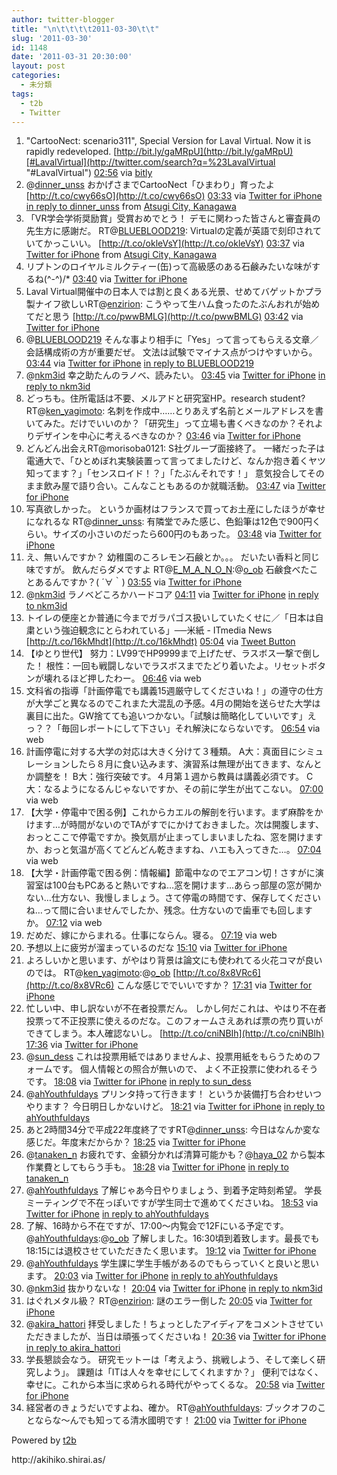 ```yaml
---
author: twitter-blogger
title: "\n\t\t\t\t2011-03-30\t\t"
slug: '2011-03-30'
id: 1148
date: '2011-03-31 20:30:00'
layout: post
categories:
  - 未分類
tags:
  - t2b
  - Twitter
---
```


<div xmlns:georss="http://www.georss.org/georss">

1.  <span><span>"CartooNect: scenario311", Special Version for Laval Virtual. Now it is rapidly redeveloped. [http://bit.ly/gaMRpU](http://bit.ly/gaMRpU)[#LavalVirtual](http://twitter.com/search?q=%23LavalVirtual "#LavalVirtual")</span> <span>[<span>02:56</span>](http://twitter.com/o_ob/status/53093366786826240) <span>via [bitly](http://bit.ly)</span></span></span>
2.  <span><span>@[dinner_unss](http://twitter.com/dinner_unss "dinner_unss") おかげさまでCartooNect「ひまわり」育ったよ [http://t.co/cwy66sO](http://t.co/cwy66sO)</span> <span>[<span>03:33</span>](http://twitter.com/o_ob/status/53102460457328640) <span>via [Twitter for iPhone](http://twitter.com/)</span> [in reply to dinner_unss](http://twitter.com/dinner_unss/status/53043823470841856) from [Atsugi City, Kanagawa<span></span>](http://maps.google.com/maps?q=35.48628876,139.34185335)</span></span>
3.  <span><span>「VR学会学術奨励賞」受賞おめでとう！ デモに関わった皆さんと審査員の先生方に感謝だ。 RT@[BLUEBLOOD219](http://twitter.com/BLUEBLOOD219 "BLUEBLOOD219"): Virtualの定義が英語で刻印されていてかっこいい。 [http://t.co/okleVsY](http://t.co/okleVsY)</span> <span>[<span>03:37</span>](http://twitter.com/o_ob/status/53103570458906624) <span>via [Twitter for iPhone](http://twitter.com/)</span> from [Atsugi City, Kanagawa<span></span>](http://maps.google.com/maps?q=35.48782572,139.34401718)</span></span>
4.  <span><span>リプトンのロイヤルミルクティー(缶)って高級感のある石鹸みたいな味がするね(^-^)/*</span> <span>[<span>03:40</span>](http://twitter.com/o_ob/status/53104337257377792) <span>via [Twitter for iPhone](http://twitter.com/)</span></span></span>
5.  <span><span>Laval Virtual開催中の日本人では割と良くある光景、せめてバゲットかプラ製ナイフ欲しいRT@[enzirion](http://twitter.com/enzirion "enzirion"): こうやって生ハム食ったのたぶんおれが始めてだと思う [http://t.co/pwwBMLG](http://t.co/pwwBMLG)</span> <span>[<span>03:42</span>](http://twitter.com/o_ob/status/53104867438370816) <span>via [Twitter for iPhone](http://twitter.com/)</span></span></span>
6.  <span><span>@[BLUEBLOOD219](http://twitter.com/BLUEBLOOD219 "BLUEBLOOD219") そんな事より相手に「Yes」って言ってもらえる文章／会話構成術の方が重要だぜ。 文法は試験でマイナス点がつけやすいから。</span> <span>[<span>03:44</span>](http://twitter.com/o_ob/status/53105310805671936) <span>via [Twitter for iPhone](http://twitter.com/)</span> [in reply to BLUEBLOOD219](http://twitter.com/BLUEBLOOD219/status/53086746921021441)</span></span>
7.  <span><span>@[nkm3id](http://twitter.com/nkm3id "nkm3id") 幸之助たんのラノベ、読みたい。</span> <span>[<span>03:45</span>](http://twitter.com/o_ob/status/53105472655466496) <span>via [Twitter for iPhone](http://twitter.com/)</span> [in reply to nkm3id](http://twitter.com/nkm3id/status/53076721989206016)</span></span>
8.  <span><span>どっちも。住所電話は不要、メルアドと研究室HP。research student? RT@[ken_yagimoto](http://twitter.com/ken_yagimoto "ken_yagimoto"): 名刺を作成中……とりあえず名前とメールアドレスを書いてみた。だけでいいのか？「研究生」って立場も書くべきなのか？それよりデザインを中心に考えるべきなのか？</span> <span>[<span>03:46</span>](http://twitter.com/o_ob/status/53105852462276609) <span>via [Twitter for iPhone](http://twitter.com/)</span></span></span>
9.  <span><span>どんどん出会えRT@morisoba0121: S社グループ面接終了。 一緒だった子は電通大で、「ひとめぼれ実験装置って言ってましたけど、なんか抱き着くヤツ知ってます？」「センスロイド！？」「たぶんそれです！」 意気投合してそのまま飲み屋で語り合い。こんなこともあるのか就職活動。</span> <span>[<span>03:47</span>](http://twitter.com/o_ob/status/53105974319398912) <span>via [Twitter for iPhone](http://twitter.com/)</span></span></span>
10.  <span><span>写真欲しかった。 というか画材はフランスで買ってお土産にしたほうが幸せになれるな RT@[dinner_unss](http://twitter.com/dinner_unss "dinner_unss"): 有隣堂でみた感じ、色鉛筆は12色で900円くらい。サイズの小さいのだったら600円のもあった。</span> <span>[<span>03:48</span>](http://twitter.com/o_ob/status/53106407561637889) <span>via [Twitter for iPhone](http://twitter.com/)</span></span></span>
11.  <span><span>え、無いんですか？ 幼稚園のころレモン石鹸とか。。。 だいたい香料と同じ味ですが。 飲んだらダメですよ RT@[E_M_A_N_O_N](http://twitter.com/E_M_A_N_O_N "E_M_A_N_O_N"):@[o_ob](http://twitter.com/o_ob "o_ob") 石鹸食べたことあるんですか？( ´∀｀)</span> <span>[<span>03:55</span>](http://twitter.com/o_ob/status/53108024591663105) <span>via [Twitter for iPhone](http://twitter.com/)</span></span></span>
12.  <span><span>@[nkm3id](http://twitter.com/nkm3id "nkm3id") ラノベどころかハードコア</span> <span>[<span>04:11</span>](http://twitter.com/o_ob/status/53112212184776704) <span>via [Twitter for iPhone](http://twitter.com/)</span> [in reply to nkm3id](http://twitter.com/nkm3id/status/53111547064619008)</span></span>
13.  <span><span>トイレの便座とか普通に今までガラパゴス扱いしていたくせに／「日本は自粛という強迫観念にとらわれている」──米紙 - ITmedia News [http://t.co/16kMhdt](http://t.co/16kMhdt)</span> <span>[<span>05:04</span>](http://twitter.com/o_ob/status/53125578823438336) <span>via [Tweet Button](http://twitter.com/tweetbutton)</span></span></span>
14.  <span><span>【ゆとり世代】 努力：LV99でHP9999まで上げたぜ、ラスボス一撃で倒した！ 根性：一回も戦闘しないでラスボスまでたどり着いたよ。リセットボタンが壊れるほど押したわー。</span> <span>[<span>06:46</span>](http://twitter.com/o_ob/status/53151059576766464) <span>via web</span></span></span>
15.  <span><span>文科省の指導「計画停電でも講義15週厳守してくださいね！」の遵守の仕方が大学ごと異なるのでこれまた大混乱の予感。4月の開始を送らせた大学は裏目に出た。GW捨てても追いつかない。「試験は簡略化していいです」えっ？？「毎回レポートにして下さい」それ解決にならないです。</span> <span>[<span>06:54</span>](http://twitter.com/o_ob/status/53153030182408192) <span>via web</span></span></span>
16.  <span><span>計画停電に対する大学の対応は大きく分けて３種類。 A大：真面目にシミュレーションしたら８月に食い込みます、演習系は無理が出てきます、なんとか調整を！ B大：強行突破です。４月第１週から教員は講義必須です。 C大：なるようになるんじゃないですか、その前に学生が出てこない。</span> <span>[<span>07:00</span>](http://twitter.com/o_ob/status/53154732843347968) <span>via web</span></span></span>
17.  <span><span>【大学・停電中で困る例】これからカエルの解剖を行います。まず麻酔をかけます…が時間がないのでTAがすでにかけておきました。次は開腹します、おっとここで停電ですか。換気扇が止まってしまいましたね、窓を開けますか、おっと気温が高くてどんどん乾きますね、ハエも入ってきた…。</span> <span>[<span>07:04</span>](http://twitter.com/o_ob/status/53155590024855552) <span>via web</span></span></span>
18.  <span><span>【大学・計画停電で困る例：情報編】節電中なのでエアコン切！さすがに演習室は100台もPCあると熱いですね…窓を開けます…あらっ部屋の窓が開かない…仕方ない、我慢しましょう。さて停電の時間です、保存してくださいね…って間に合いませんでしたか、残念。仕方ないので歯車でも回しますか。</span> <span>[<span>07:12</span>](http://twitter.com/o_ob/status/53157604242882561) <span>via web</span></span></span>
19.  <span><span>だめだ、嫁にからまれる。仕事にならん。寝る。</span> <span>[<span>07:19</span>](http://twitter.com/o_ob/status/53159490480119808) <span>via web</span></span></span>
20.  <span><span>予想以上に疲労が溜まっているのだな</span> <span>[<span>15:10</span>](http://twitter.com/o_ob/status/53278072551653376) <span>via [Twitter for iPhone](http://twitter.com/)</span></span></span>
21.  <span><span>よろしいかと思います、がやはり背景は論文にも使われてる火花コマが良いのでは。 RT@[ken_yagimoto](http://twitter.com/ken_yagimoto "ken_yagimoto"):@[o_ob](http://twitter.com/o_ob "o_ob") [http://t.co/8x8VRc6](http://t.co/8x8VRc6) こんな感じででいいですか？</span> <span>[<span>17:31</span>](http://twitter.com/o_ob/status/53313425929011200) <span>via [Twitter for iPhone](http://twitter.com/)</span></span></span>
22.  <span><span>忙しい中、申し訳ないが不在者投票だん。 しかし何だこれは、やはり不在者投票って不正投票に使えるのだな。このフォームさえあれば票の売り買いができてしまう。本人確認ないし。 [http://t.co/cniNBIh](http://t.co/cniNBIh)</span> <span>[<span>17:36</span>](http://twitter.com/o_ob/status/53314617035849728) <span>via [Twitter for iPhone](http://twitter.com/)</span></span></span>
23.  <span><span>@[sun_dess](http://twitter.com/sun_dess "sun_dess") これは投票用紙ではありませんよ、投票用紙をもらうためのフォームです。 個人情報との照合が無いので、 よく不正投票に使われるそうです。</span> <span>[<span>18:08</span>](http://twitter.com/o_ob/status/53322736801558528) <span>via [Twitter for iPhone](http://twitter.com/)</span> [in reply to sun_dess](http://twitter.com/sun_dess/status/53319325783822336)</span></span>
24.  <span><span>@[ahYouthfuldays](http://twitter.com/ahYouthfuldays "ahYouthfuldays") プリンタ持って行きます！ というか装備打ち合わせいつやります？ 今日明日しかないけど。</span> <span>[<span>18:21</span>](http://twitter.com/o_ob/status/53326039224565760) <span>via [Twitter for iPhone](http://twitter.com/)</span> [in reply to ahYouthfuldays](http://twitter.com/ahYouthfuldays/status/53314542440169472)</span></span>
25.  <span><span>あと2時間34分で平成22年度終了ですRT@[dinner_unss](http://twitter.com/dinner_unss "dinner_unss"): 今日はなんか変な感じだ。年度末だからか？</span> <span>[<span>18:25</span>](http://twitter.com/o_ob/status/53327154922012672) <span>via [Twitter for iPhone](http://twitter.com/)</span></span></span>
26.  <span><span>@[tanaken_n](http://twitter.com/tanaken_n "tanaken_n") お疲れです、金額分かれば清算可能かも？@[haya_02](http://twitter.com/haya_02 "haya_02") から製本作業費としてもらう手も。</span> <span>[<span>18:28</span>](http://twitter.com/o_ob/status/53327846772441088) <span>via [Twitter for iPhone](http://twitter.com/)</span> [in reply to tanaken_n](http://twitter.com/tanaken_n/status/53326141930475520)</span></span>
27.  <span><span>@[ahYouthfuldays](http://twitter.com/ahYouthfuldays "ahYouthfuldays") 了解じゃあ今日やりましょう、到着予定時刻希望。 学長ミーティングで不在っぽいですが学生同士で進めてくださいね。</span> <span>[<span>18:53</span>](http://twitter.com/o_ob/status/53334097526931456) <span>via [Twitter for iPhone](http://twitter.com/)</span> [in reply to ahYouthfuldays](http://twitter.com/ahYouthfuldays/status/53330683166343168)</span></span>
28.  <span><span>了解、16時から不在ですが、17:00～内覧会で12Fにいる予定です。@[ahYouthfuldays](http://twitter.com/ahYouthfuldays "ahYouthfuldays"):@[o_ob](http://twitter.com/o_ob "o_ob") 了解しました。16:30頃到着致します。最長でも18:15には退校させていただきたく思います。</span> <span>[<span>19:12</span>](http://twitter.com/o_ob/status/53338807868727296) <span>via [Twitter for iPhone](http://twitter.com/)</span></span></span>
29.  <span><span>@[ahYouthfuldays](http://twitter.com/ahYouthfuldays "ahYouthfuldays") 学生課に学生手帳があるのでもらっていくと良いと思います。</span> <span>[<span>20:03</span>](http://twitter.com/o_ob/status/53351783308869632) <span>via [Twitter for iPhone](http://twitter.com/)</span> [in reply to ahYouthfuldays](http://twitter.com/ahYouthfuldays/status/53335646781186048)</span></span>
30.  <span><span>@[nkm3id](http://twitter.com/nkm3id "nkm3id") 抜かりないな！</span> <span>[<span>20:04</span>](http://twitter.com/o_ob/status/53352058530705408) <span>via [Twitter for iPhone](http://twitter.com/)</span> [in reply to nkm3id](http://twitter.com/nkm3id/status/53334503095156736)</span></span>
31.  <span><span>はぐれメタル級？ RT@[enzirion](http://twitter.com/enzirion "enzirion"): 謎のエラー倒した</span> <span>[<span>20:05</span>](http://twitter.com/o_ob/status/53352205981450240) <span>via [Twitter for iPhone](http://twitter.com/)</span></span></span>
32.  <span><span>@[akira_hattori](http://twitter.com/akira_hattori "akira_hattori") 拝受しました！ちょっとしたアイディアをコメントさせていただきましたが、当日は頑張ってくださいね！</span> <span>[<span>20:36</span>](http://twitter.com/o_ob/status/53360110654861312) <span>via [Twitter for iPhone](http://twitter.com/)</span> [in reply to akira_hattori](http://twitter.com/akira_hattori/status/53340220816506880)</span></span>
33.  <span><span>学長懇談会なう。 研究モットーは「考えよう、挑戦しよう、そして楽しく研究しよう」。 課題は「ITは人々を幸せにしてくれますか？」 便利ではなく、幸せに。これから本当に求められる時代がやってくるな。</span> <span>[<span>20:58</span>](http://twitter.com/o_ob/status/53365585945444352) <span>via [Twitter for iPhone](http://twitter.com/)</span></span></span>
34.  <span><span>経営者のきょうだいですよね、確か。 RT@[ahYouthfuldays](http://twitter.com/ahYouthfuldays "ahYouthfuldays"): ブックオフのことならな～んでも知ってる清水國明です！</span> <span>[<span>21:00</span>](http://twitter.com/o_ob/status/53366006894178304) <span>via [Twitter for iPhone](http://twitter.com/)</span></span></span>

</div>

Powered by [t2b](http://t2b.utilz.jp/)

<div>http://akihiko.shirai.as/</div>